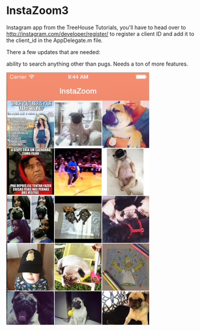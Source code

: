InstaZoom3
==========

Instagram app from the TreeHouse Tutorials, you'll have to head over to http://instagram.com/developer/register/ to register a client ID and add it to the client_id in the AppDelegate.m file.

There a few updates that are needed:

ability to search anything other than pugs.
Needs a ton of more features.

![alt tag](https://github.com/helloimjames/InstaZoom3/blob/master/InstaZoom3/Screen%20Shot%202015-02-19%20at%209.44.44%20AM.png)


